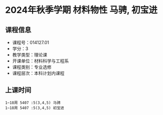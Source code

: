 # 2024年秋季学期 材料物性 马骋, 初宝进






## 课程信息

- 课程号：014127.01
- 学分：3
- 教学类型：理论课
- 开课单位：材料科学与工程系
- 课程类别：专业选修
- 课程层次：本科计划内课程

## 上课时间

```
1~18周 5407 :5(3,4,5) 马骋
1~18周 5407 :5(3,4,5) 初宝进
```

